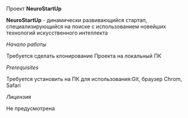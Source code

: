 Проект **NeuroStartUp**

**NeuroStartUp** - динамически развивающийся стартап, специализирующийся на поиске с использованием новейших технологий искусственного интеллекта

*Начало работы*

Требуется сделать клонирование Проекта на локальный ПК

*Prerequisites*

Требуется установить на ПК для использования:Git, браузер Chrom, Safari

*Лицензия*

Не предусмотрена